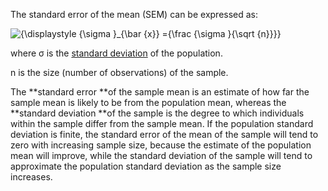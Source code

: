 The standard error of the mean \(SEM\) can be expressed as:

![](https://wikimedia.org/api/rest_v1/media/math/render/svg/f9dac77577c2717cbb973388e4d6563915705742 "{\displaystyle {\sigma }\_{\bar {x}} ={\frac {\sigma }{\sqrt {n}}}}")

where σ is the [standard deviation](https://en.wikipedia.org/wiki/Standard_deviation) of the population.

n is the size \(number of observations\) of the sample.

The **standard error **of the sample mean is an estimate of how far the sample mean is likely to be from the population mean, whereas the **standard deviation **of the sample is the degree to which individuals within the sample differ from the sample mean. If the population standard deviation is finite, the standard error of the mean of the sample will tend to zero with increasing sample size, because the estimate of the population mean will improve, while the standard deviation of the sample will tend to approximate the population standard deviation as the sample size increases.







